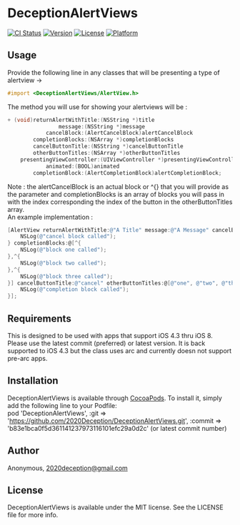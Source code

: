 # DeceptionAlertViews

[![CI Status](http://img.shields.io/travis/Anonymous/DeceptionAlertViews.svg?style=flat)](https://travis-ci.org/Anonymous/DeceptionAlertViews)
[![Version](https://img.shields.io/cocoapods/v/DeceptionAlertViews.svg?style=flat)](http://cocoadocs.org/docsets/DeceptionAlertViews)
[![License](https://img.shields.io/cocoapods/l/DeceptionAlertViews.svg?style=flat)](http://cocoadocs.org/docsets/DeceptionAlertViews)
[![Platform](https://img.shields.io/cocoapods/p/DeceptionAlertViews.svg?style=flat)](http://cocoadocs.org/docsets/DeceptionAlertViews)

## Usage

Provide the following line in any classes that will be presenting a type of alertview ->  

```Objective-C
#import <DeceptionAlertViews/AlertView.h>
```  

The method you will use for showing your alertviews will be :  
  
```Objective-C
+ (void)returnAlertWithTitle:(NSString *)title  
                message:(NSString *)message  
            cancelBlock:(AlertCancelBlock)alertCancelBlock  
        completionBlocks:(NSArray *)completionBlocks  
        cancelButtonTitle:(NSString *)cancelButtonTitle  
        otherButtonTitles:(NSArray *)otherButtonTitles  
    presentingViewController:(UIViewController *)presentingViewController  
            animated:(BOOL)animated  
        completionBlock:(AlertCompletionBlock)alertCompletionBlock;  
```
  
Note : the alertCancelBlock is an actual block or ^{} that you will provide as the parameter and completionBlocks is an array of blocks you will pass in with the index corresponding the index of the button in the otherButtonTitles array.  
An example implementation :  

```Objective-C
[AlertView returnAlertWithTitle:@"A Title" message:@"A Message" cancelBlock:^{  
    NSLog(@"cancel block called");  
} completionBlocks:@[^{  
    NSLog(@"block one called"); 
},^{  
    NSLog(@"block two called");  
},^{  
    NSLog(@"block three called");  
}] cancelButtonTitle:@"cancel" otherButtonTitles:@[@"one", @"two", @"three"] presentingViewController:self animated:YES completionBlock:^{  
    NSLog(@"completion block called");  
}];  
```
  
## Requirements

This is designed to be used with apps that support iOS 4.3 thru iOS 8. Please use the latest commit (preferred) or latest version. It is back supported to iOS 4.3 but the class uses arc and currently doesn not support pre-arc apps.

## Installation

DeceptionAlertViews is available through [CocoaPods](http://cocoapods.org). To install it, simply add the following line to your Podfile:  
    pod 'DeceptionAlertViews', :git => 'https://github.com/2020Deception/DeceptionAlertViews.git', :commit => 'b83e1bca0f5d361141237973116101efc29a0d2c' (or latest commit number)

## Author

Anonymous, 2020deception@gmail.com

## License

DeceptionAlertViews is available under the MIT license. See the LICENSE file for more info.

